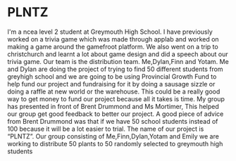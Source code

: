 # PLNTZ
I'm a ncea level 2 student at Greymouth High School. I have previously worked on a trivia game which was made through applab and worked on making a game around the gamefroot platform. We also went on a trip to christchurch and learnt a lot about game design and did a speech about our trivia game. Our team is the distribution team. 
Me,Dylan,Finn and Yotam. Me and Dylan are doing the project of trying to find 50 different students from greyhigh school and we are going to be using Provincial Growth Fund to help fund our project and fundraising for it by doing a sausage sizzle or doing a raffle at new world or the warehouse. This could be a really good way to get money to fund our project because all it takes is time.
My group has presented in front of Brent Drummond and Ms Mortimer, This helped our group get good feedback to better our project. A good piece of advice from Brent Drummond was that if we have 50 school students instead of 100 because it will be a lot easier to trial.
The name of our project is “PLNTZ”. Our group consisting of Me,Finn,Dylan,Yotam and Emily we are working to distribute 50 plants to 50 randomly selected to greymouth high students
 
